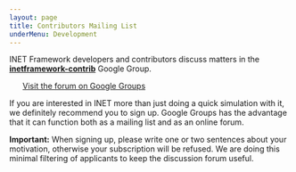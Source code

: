 ```yaml
---
layout: page
title: Contributors Mailing List
underMenu: Development
---
```


INET Framework developers and contributors discuss matters in the
**[inetframework-contrib](mailto:inetframework-contrib@googlegroups.com)** Google Group.

<ul>
<a class="btn btn-primary" href="http://groups.google.com/group/inetframework-contrib">Visit the forum on Google Groups</a>
</ul>

If you are interested in INET more than just doing a quick simulation with it,
we definitely recommend you to sign up. Google Groups has the advantage that
it can function both as a mailing list and as an online forum.

**Important:** When signing up, please write one or two sentences about your motivation,
otherwise your subscription will be refused. We are doing this minimal filtering
of applicants to keep the discussion forum useful.

